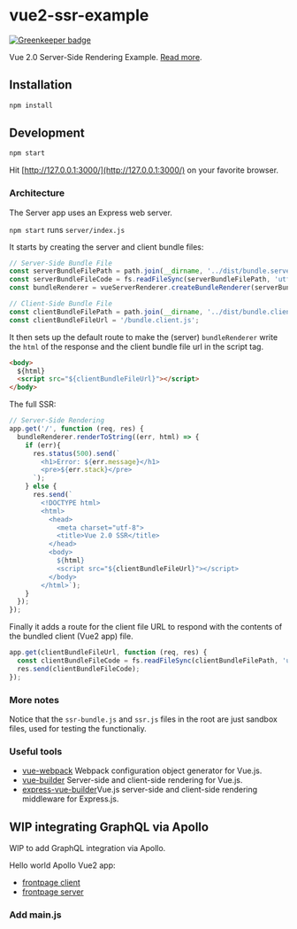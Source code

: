 # vue2-ssr-example

[![Greenkeeper badge](https://badges.greenkeeper.io/kristianmandrup/vue2-ssr-apollo-graphql.svg)](https://greenkeeper.io/)

Vue 2.0 Server-Side Rendering Example. [Read more](http://csbun.github.io/blog/2016/08/vue-2-0-server-side-rendering/).

## Installation

```bash
npm install
```

## Development

```bash
npm start
```

Hit [http://127.0.0.1:3000/](http://127.0.0.1:3000/) on your favorite browser.

### Architecture

The Server app uses an Express web server.

`npm start` runs `server/index.js`

It starts by creating the server and client bundle files:

```js
// Server-Side Bundle File
const serverBundleFilePath = path.join(__dirname, '../dist/bundle.server.js')
const serverBundleFileCode = fs.readFileSync(serverBundleFilePath, 'utf8');
const bundleRenderer = vueServerRenderer.createBundleRenderer(serverBundleFileCode);

// Client-Side Bundle File
const clientBundleFilePath = path.join(__dirname, '../dist/bundle.client.js');
const clientBundleFileUrl = '/bundle.client.js';
```

It then sets up the default route to make the (server) `bundleRenderer` write the `html` of the response and the client bundle file url in the script tag.

```html
<body>
  ${html}
  <script src="${clientBundleFileUrl}"></script>
</body>
```

The full SSR:

```js
// Server-Side Rendering
app.get('/', function (req, res) {
  bundleRenderer.renderToString((err, html) => {
    if (err){
      res.status(500).send(`
        <h1>Error: ${err.message}</h1>
        <pre>${err.stack}</pre>
      `);
    } else {
      res.send(`
        <!DOCTYPE html>
        <html>
          <head>
            <meta charset="utf-8">
            <title>Vue 2.0 SSR</title>
          </head>
          <body>
            ${html}
            <script src="${clientBundleFileUrl}"></script>
          </body>
        </html>`);
    }
  });
});
```

Finally it adds a route for the client file URL to respond with the contents of the bundled client (Vue2 app) file.

```js
app.get(clientBundleFileUrl, function (req, res) {
  const clientBundleFileCode = fs.readFileSync(clientBundleFilePath, 'utf8');
  res.send(clientBundleFileCode);
});
```

### More notes

Notice that the `ssr-bundle.js` and `ssr.js` files in the root are just sandbox files, used for testing the functionaliy.

### Useful tools

- [vue-webpack](https://github.com/xpepermint/vue-webpack) Webpack configuration object generator for Vue.js.
- [vue-builder](https://github.com/xpepermint/vue-builder) Server-side and client-side rendering for Vue.js.
- [express-vue-builder](https://github.com/xpepermint/express-vue-builder)Vue.js server-side and client-side rendering middleware for Express.js.

## WIP integrating GraphQL via Apollo

WIP to add GraphQL integration via Apollo.

Hello world Apollo Vue2 app:

- [frontpage client](https://github.com/Akryum/frontpage-vue-app)
- [frontpage server](https://github.com/apollostack/frontpage-server)

### Add main.js





